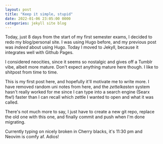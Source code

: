```yaml
---
layout: post
title: "Keep it simple, stupid"
date: 2022-01-06 23:05:00 0000
categories: jekyll site blog
---
```


Today, just 8 days from the start of my first semester exams, I decided to redo my blog/personal site. I was using Hugo before, and my previous post was _indeed_ about using Hugo. Today I moved to Jekyll, because it integrates well with Github Pages.

I considered neocities, since it seems so nostalgic and gives off a Tumblr vibe, albeit more mature. Don't expect anything mature here though. I like to shitpost from time to time.

This is my first post here, and hopefully it'll motivate me to write more. I have removed random uni notes from here, and the _zettelkasten_ system hasn't really worked for me since I can type into a search engine (Searx ftw!) faster than I can recall which zettle I wanted to open and what it was called. 

There's not much more to say, I just have to create a new git repo, replace the old one with this one, and finally commit and push when I'm done migrating.

Currently typing on nicely broken in Cherry blacks, it's 11:30 pm and Neovim is comfy af. Adios!
